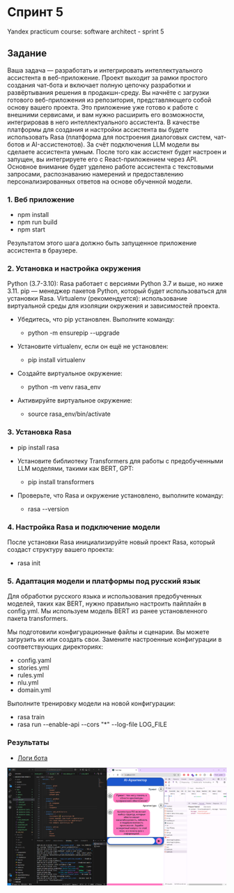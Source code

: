 # Спринт 5
Yandex practicum course: software architect - sprint 5

## Задание

Ваша задача — разработать и интегрировать интеллектуального ассистента в веб-приложение. Проект выходит за рамки простого создания чат-бота и включает полную цепочку разработки и развёртывания решения в продакшн-среду.
Вы начнёте с загрузки готового веб-приложения из репозитория, представляющего собой основу вашего проекта. Это приложение уже готово к работе с внешними сервисами, и вам нужно расширить его возможности, интегрировав в него интеллектуального ассистента.
В качестве платформы для создания и настройки ассистента вы будете использовать Rasa (платформа для построения диалоговых систем, чат-ботов и AI-ассистенотов). За счёт подключения LLM модели вы сделаете ассистента умным.
После того как ассистент будет настроен и запущен, вы интегрируете его с React-приложением через API. Основное внимание будет уделено работе ассистента с текстовыми запросами, распознаванию намерений и предоставлению персонализированных ответов на основе обученной модели. 

### 1. Веб приложение
- npm install
- npm run build
- npm start

Результатом этого шага должно быть запущенное приложение ассистента в браузере.

### 2. Установка и настройка окружения
    
Python (3.7-3.10): Rasa работает с версиями Python 3.7 и выше, но ниже 3.11.
pip — менеджер пакетов Python, который будет использоваться для установки Rasa.
Virtualenv (рекомендуется): использование виртуальной среды для изоляции окружения и зависимостей проекта.

- Убедитесь, что pip установлен. Выполните команду:
    - python -m ensurepip --upgrade

- Установите virtualenv, если он ещё не установлен:
    - pip install virtualenv

- Создайте виртуальное окружение:
    - python -m venv rasa_env

- Активируйте виртуальное окружение:
    - source rasa_env/bin/activate

### 3. Установка Rasa

- pip install rasa

- Установите библиотеку Transformers для работы с предобученными LLM моделями, такими как BERT, GPT:
    - pip install transformers

- Проверьте, что Rasa и окружение установлено, выполните команду:
    - rasa --version

### 4. Настройка Rasa и подключение модели

После установки Rasa инициализируйте новый проект Rasa, который создаст структуру вашего проекта:
- rasa init

### 5. Адаптация модели и платформы под русский язык

Для обработки русского языка и использования предобученных моделей, таких как BERT, нужно правильно настроить пайплайн в config.yml. Мы используем модель BERT из ранее установленного пакета transformers.

Мы подготовили конфигурационные файлы и сценарии. Вы можете загрузить их или создать свои.
Замените настроенные конфигурации в соответствующих директориях:
- config.yaml
- stories.yml
- rules.yml
- nlu.yml
- domain.yml

Выполните тренировку модели на новой конфигурации:

- rasa train 
- rasa run --enable-api --cors "*" --log-file LOG_FILE


### Результаты

- [Логи бота](./rasa/LOG_FILE_2)

![Работа веб приложения](./Скриншот_бота.png)
